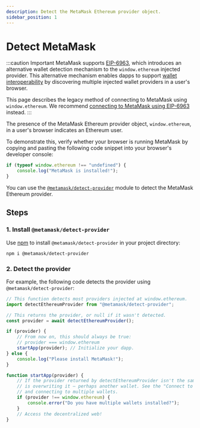 ```yaml
---
description: Detect the MetaMask Ethereum provider object.
sidebar_position: 1
---
```


# Detect MetaMask

:::caution Important
MetaMask supports [EIP-6963](https://eips.ethereum.org/EIPS/eip-6963), which introduces an
alternative wallet detection mechanism to the `window.ethereum` injected provider.
This alternative mechanism enables dapps to support [wallet interoperability](../../concepts/wallet-interoperability.md)
by discovering multiple injected wallet providers in a user's browser.

This page describes the legacy method of connecting to MetaMask using `window.ethereum`.
We recommend [connecting to MetaMask using EIP-6963](index.md) instead.
:::

The presence of the MetaMask Ethereum provider object, `window.ethereum`, in a user's browser
indicates an Ethereum user.

To demonstrate this, verify whether your browser is running MetaMask by copying and pasting the following
code snippet into your browser's developer console:

```javascript
if (typeof window.ethereum !== "undefined") {
    console.log("MetaMask is installed!");
}
```

You can use the [`@metamask/detect-provider`](https://github.com/MetaMask/detect-provider) module to
detect the MetaMask Ethereum provider.

## Steps

### 1. Install `@metamask/detect-provider`

Use [npm](https://docs.npmjs.com/downloading-and-installing-node-js-and-npm) to install
`@metamask/detect-provider` in your project directory:

```bash
npm i @metamask/detect-provider
```

### 2. Detect the provider

For example, the following code detects the provider using `@metamask/detect-provider`:

```javascript
// This function detects most providers injected at window.ethereum.
import detectEthereumProvider from "@metamask/detect-provider";

// This returns the provider, or null if it wasn't detected.
const provider = await detectEthereumProvider();

if (provider) {
    // From now on, this should always be true:
    // provider === window.ethereum
    startApp(provider); // Initialize your dapp.
} else {
    console.log("Please install MetaMask!");
}

function startApp(provider) {
    // If the provider returned by detectEthereumProvider isn't the same as window.ethereum, something
    // is overwriting it – perhaps another wallet. See the "Connect to MetaMask" guide for detecting
    // and connecting to multiple wallets.
    if (provider !== window.ethereum) {
        console.error("Do you have multiple wallets installed?");
    }
    // Access the decentralized web!
}